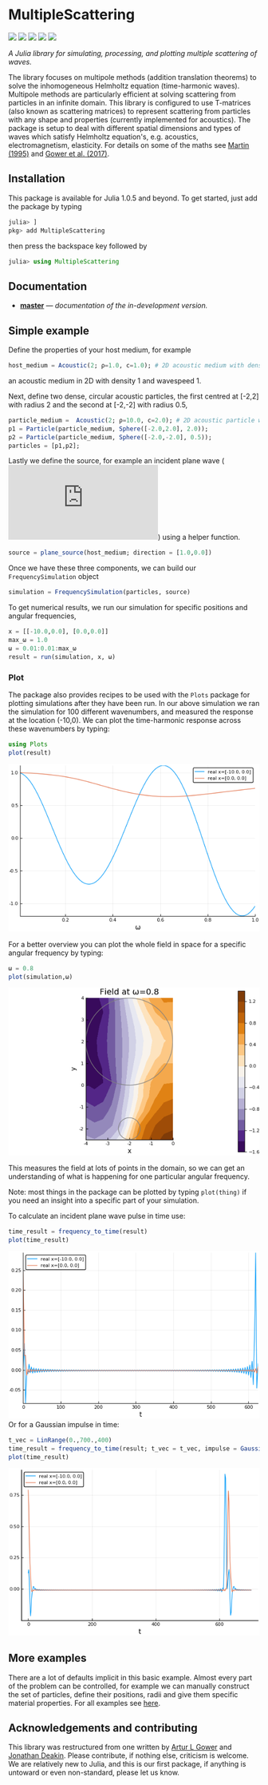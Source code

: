 # MultipleScattering

<!-- [![][docs-stable-img]][docs-stable-url]  -->
[![][docs-dev-img]][docs-dev-url] [![][doi-img]][doi-url] [![][travis-img]][travis-url] [![][codecov-img]][codecov-url] [![][coveralls-img]][coveralls-url]


*A Julia library for simulating, processing, and plotting multiple scattering of waves.*

The library focuses on multipole methods (addition translation theorems) to solve the inhomogeneous Helmholtz equation
(time-harmonic waves). Multipole methods are particularly efficient at solving scattering from particles in an infinite domain. This library is configured to use T-matrices (also known as scattering matrices) to represent scattering from particles with any shape and properties (currently implemented for acoustics). The package is setup to deal with different spatial dimensions and types of waves which satisfy Helmholtz equation's, e.g. acoustics, electromagnetism, elasticity. For details on some of the maths see [Martin (1995)](https://pdfs.semanticscholar.org/8bd3/38ec62affc5c89592a9d6d13f1ee6a7d7e53.pdf) and [Gower et al. (2017)](https://arxiv.org/abs/1712.05427).

<!-- If you are here to learn about
[Near Surface Backscattering](example/near_surface_backscattering), then [click here](example/near_surface_backscattering) to see an example. For details on the maths see [Gower et al. (2018)](https://arxiv.org/abs/1801.05490). To see how to take the [moments](example/moments) of the backscattering [click here](example/moments). -->

## Installation
This package is available for Julia 1.0.5 and beyond. To get started, just add the package by typing
```julia
julia> ]
pkg> add MultipleScattering
```
then press the backspace key followed by
```julia
julia> using MultipleScattering
```
## Documentation

- [**master**][docs-dev-url] &mdash; *documentation of the in-development version.*

## Simple example
Define the properties of your host medium, for example
```julia
host_medium = Acoustic(2; ρ=1.0, c=1.0); # 2D acoustic medium with density ρ = 1.0 and soundspeed c = 1.0
```
an acoustic medium in 2D with density 1 and wavespeed 1.

Next, define two dense, circular acoustic particles, the first centred at [-2,2] with radius 2 and the second at [-2,-2] with radius 0.5,
```julia
particle_medium =  Acoustic(2; ρ=10.0, c=2.0); # 2D acoustic particle with density ρ = 10.0 and soundspeed c = 2.0
p1 = Particle(particle_medium, Sphere([-2.0,2.0], 2.0));
p2 = Particle(particle_medium, Sphere([-2.0,-2.0], 0.5));
particles = [p1,p2];
```

Lastly we define the source, for example an incident plane wave (![incident plane wave](https://latex.codecogs.com/gif.latex?%5Cdpi%7B120%7D%20e%5E%7Bi%20%28k%20x%20-%20%5Comega%20t%29%7D)) using a helper function.
```julia
source = plane_source(host_medium; direction = [1.0,0.0])
```

Once we have these three components, we can build our `FrequencySimulation` object
```julia
simulation = FrequencySimulation(particles, source)
```

To get numerical results, we run our simulation for specific positions and angular frequencies,
```julia
x = [[-10.0,0.0], [0.0,0.0]]
max_ω = 1.0
ω = 0.01:0.01:max_ω
result = run(simulation, x, ω)
```

### Plot
The package also provides recipes to be used with the `Plots` package for
plotting simulations after they have been run.
In our above simulation we ran the simulation for 100 different wavenumbers, and
measured the response at the location (-10,0).
We can plot the time-harmonic response across these wavenumbers by typing:
```julia
using Plots
plot(result)
```
![Plot of response against wavenumber](docs/src/example/intro/plot_result.png)

For a better overview you can plot the whole field in space for a specific angular frequency by typing:
```julia
ω = 0.8
plot(simulation,ω)
```
![Plot real part of acoustic field](docs/src/example/intro/plot_field.png)

This measures the field at lots of points in the domain, so we can get an
understanding of what is happening for one particular angular frequency.

Note: most things in the package can be plotted by typing `plot(thing)` if you
need an insight into a specific part of your simulation.

To calculate an incident plane wave pulse in time use:
```julia
time_result = frequency_to_time(result)
plot(time_result)
```
![Plot real part of acoustic field](docs/src/example/intro/plot_time_result.png)
Or for a Gaussian impulse in time:
```julia
t_vec = LinRange(0.,700.,400)
time_result = frequency_to_time(result; t_vec = t_vec, impulse = GaussianImpulse(max_ω))
plot(time_result)
```
![Plot real part of acoustic field](docs/src/example/intro/plot_gauss_result.png)

## More examples
There are a lot of defaults implicit in this basic example.
Almost every part of the problem can be controlled, for example we can manually
construct the set of particles, define their positions, radii and give them
specific material properties. For all examples see [here](docs/src/example/README.md).

## Acknowledgements and contributing
This library was restructured from one written by
[Artur L Gower](https://arturgower.github.io/) and
[Jonathan Deakin](http://jonathan.thedeakin.net).
Please contribute, if nothing else, criticism is welcome.
We are relatively new to Julia, and this is our first package, if anything is
untoward or even non-standard, please let us know.

[docs-dev-img]: https://img.shields.io/badge/docs-dev-blue.svg
[docs-dev-url]: https://JuliaWaveScattering.github.io/MultipleScattering.jl/dev

[docs-stable-img]: https://img.shields.io/badge/docs-stable-blue.svg
[docs-stable-url]: https://JuliaWaveScattering.github.io/MultipleScattering.jl/stable

[doi-img]: https://zenodo.org/badge/96763392.svg
[doi-url]: https://zenodo.org/badge/latestdoi/96763392

[travis-img]: https://travis-ci.org/JuliaWaveScattering/MultipleScattering.jl.svg?branch=master
[travis-url]: https://travis-ci.org/JuliaWaveScattering/MultipleScattering.jl

[codecov-img]: http://codecov.io/github/JuliaWaveScattering/MultipleScattering.jl/coverage.svg?branch=master
[codecov-url]: http://codecov.io/github/JuliaWaveScattering/MultipleScattering.jl?branch=master

[coveralls-img]: https://coveralls.io/repos/github/JuliaWaveScattering/MultipleScattering.jl/badge.svg?branch=master
[coveralls-url]: https://coveralls.io/github/JuliaWaveScattering/MultipleScattering.jl?branch=master

[issues-url]: https://github.com/JuliaWaveScattering/MultipleScattering.jl/issues
